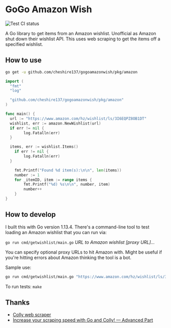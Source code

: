 # GoGo Amazon Wish

![Test CI status](https://github.com/cheshire137/gogoamazonwish/workflows/.github/workflows/test.yml/badge.svg)

A Go library to get items from an Amazon wishlist. Unofficial as Amazon
shut down their wishlist API. This uses web scraping to get the items
off a specified wishlist.

## How to use

```sh
go get -u github.com/cheshire137/gogoamazonwish/pkg/amazon
```

```go
import (
  "fmt"
  "log"

  "github.com/cheshire137/gogoamazonwish/pkg/amazon"
)

func main() {
  url := "https://www.amazon.com/hz/wishlist/ls/3I6EQPZ8OB1DT"
  wishlist, err := amazon.NewWishlist(url)
  if err != nil {
		log.Fatalln(err)
  }

  items, err := wishlist.Items()
	if err != nil {
		log.Fatalln(err)
  }

	fmt.Printf("Found %d item(s):\n\n", len(items))
	number := 1
	for _itemID, item := range items {
		fmt.Printf("%d) %s\n\n", number, item)
		number++
	}
}
```

## How to develop

I built this with Go version 1.13.4. There's a command-line tool to test
loading an Amazon wishlist that you can run via:

`go run cmd/getwishlist/main.go` _URL to Amazon wishlist_ _[proxy URL]..._

You can specify optional proxy URLs to hit Amazon with. Might be useful if you're
hitting errors about Amazon thinking the tool is a bot.

Sample use:

```sh
go run cmd/getwishlist/main.go "https://www.amazon.com/hz/wishlist/ls/3I6EQPZ8OB1DT"
```

To run tests: `make`

## Thanks

- [Colly web scraper](http://go-colly.org)
- [Increase your scraping speed with Go and Colly! — Advanced Part](https://medium.com/swlh/increase-your-scraping-speed-with-go-and-colly-advanced-part-a38648111ab2)

